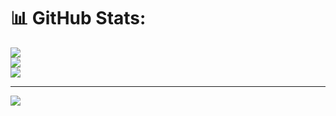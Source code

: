 # 📊 GitHub Stats:
![](https://github-readme-stats.vercel.app/api?username=igagrock&theme=dark&hide_border=false&include_all_commits=true&count_private=true)<br/>
![](https://github-readme-streak-stats.herokuapp.com/?user=igagrock&theme=dark&hide_border=false)<br/>
![](https://github-readme-stats.vercel.app/api/top-langs/?username=igagrock&theme=dark&hide_border=false&include_all_commits=true&count_private=true&layout=compact)



---
[![](https://visitcount.itsvg.in/api?id=igagrock&icon=2&color=1)](https://visitcount.itsvg.in)
